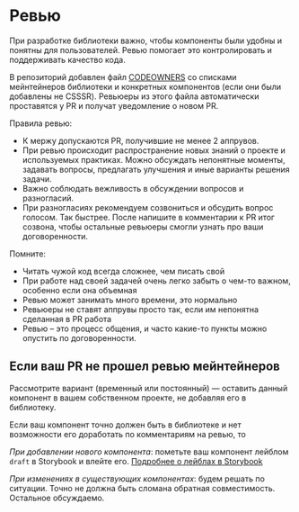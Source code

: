 # Ревью

При разработке библиотеки важно, чтобы компоненты были удобны и понятны для пользователей. Ревью помогает это контролировать и поддерживать качество кода.

В репозиторий добавлен файл [CODEOWNERS](../.github/CODEOWNERS) со списками мейнтейнеров библиотеки и конкретных компонентов (если они были добавлены не CSSSR). Ревьюеры из этого файла автоматически проставятся у PR и получат уведомление о новом PR.

Правила ревью:

-   К мержу допускаются PR, получившие не менее 2 аппрувов.
-   При ревью происходит распространение новых знаний о проекте и используемых практиках. Можно обсуждать непонятные моменты, задавать вопросы, предлагать улучшения и иные варианты решения задачи.
-   Важно соблюдать вежливость в обсуждении вопросов и разногласий.
-   При разногласиях рекомендуем созвониться и обсудить вопрос голосом. Так быстрее. После напишите в комментарии к PR итог созвона, чтобы остальные ревьюеры смогли узнать про ваши договоренности.

Помните:

-   Читать чужой код всегда сложнее, чем писать свой
-   При работе над своей задачей очень легко забыть о чем-то важном, особенно если она объемная
-   Ревью может занимать много времени, это нормально
-   Ревьюеры не ставят аппрувы просто так, если им непонятна сделанная в PR работа
-   Ревью – это процесс общения, и часто какие-то пункты можно опустить по договоренности.

## Если ваш PR не прошел ревью мейнтейнеров

Рассмотрите вариант (временный или постоянный) — оставить данный компонент в вашем собственном проекте, не добавляя его в библиотеку.

Если ваш компонент точно должен быть в библиотеке и нет возможности его доработать по комментариям на ревью, то

_При добавлении нового компонента_: пометьте ваш компонент лейблом `draft` в Storybook и влейте его. [Подробнее о лейблах в Storybook](storybook.md)

_При изменениях в существующих компонентах_: будем решать по ситуации. Точно не должна быть сломана обратная совместимость. Остальное обсуждаемо.
